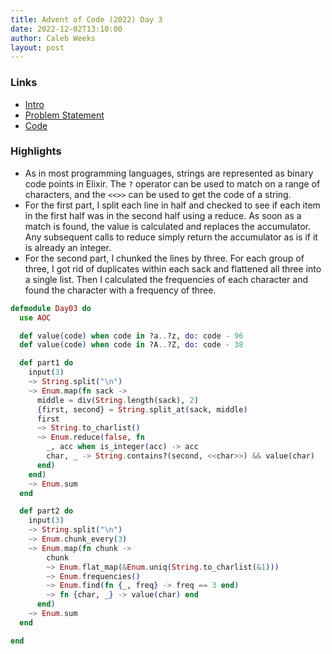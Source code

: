```yaml
---
title: Advent of Code (2022) Day 3
date: 2022-12-02T13:10:00
author: Caleb Weeks
layout: post
---
```


### Links

- [Intro](https://sethcalebweeks.com/advent-of-code-2022-in-elixir/)
- [Problem Statement](https://adventofcode.com/2022/day/3)
- [Code](https://github.com/sethcalebweeks/advent-of-code-2022/blob/main/lib/Day03.ex)

### Highlights

- As in most programming languages, strings are represented as binary code points in Elixir. The `?` operator can be used to match on a range of characters, and the `<<>>` can be used to get the code of a string.
- For the first part, I split each line in half and checked to see if each item in the first half was in the second half using a reduce. As soon as a match is found, the value is calculated and replaces the accumulator. Any subsequent calls to reduce simply return the accumulator as is if it is already an integer.
- For the second part, I chunked the lines by three. For each group of three, I got rid of duplicates within each sack and flattened all three into a single list. Then I calculated the frequencies of each character and found the character with a frequency of three.

```elixir
defmodule Day03 do
  use AOC

  def value(code) when code in ?a..?z, do: code - 96
  def value(code) when code in ?A..?Z, do: code - 38

  def part1 do
    input(3)
    ~> String.split("\n")
    ~> Enum.map(fn sack ->
      middle = div(String.length(sack), 2)
      {first, second} = String.split_at(sack, middle)
      first
      ~> String.to_charlist()
      ~> Enum.reduce(false, fn
        _, acc when is_integer(acc) -> acc
        char, _ -> String.contains?(second, <<char>>) && value(char)
      end)
    end)
    ~> Enum.sum
  end

  def part2 do
    input(3)
    ~> String.split("\n")
    ~> Enum.chunk_every(3)
    ~> Enum.map(fn chunk ->
        chunk
        ~> Enum.flat_map(&Enum.uniq(String.to_charlist(&1)))
        ~> Enum.frequencies()
        ~> Enum.find(fn {_, freq} -> freq == 3 end)
        ~> fn {char, _} -> value(char) end
      end)
    ~> Enum.sum
  end

end
```
